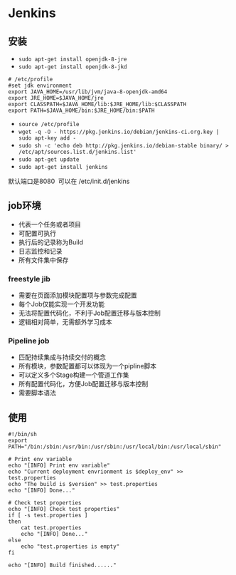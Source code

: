 # Jenkins

## 安装

* `sudo apt-get install openjdk-8-jre`
* `sudo apt-get install openjdk-8-jkd`

````
# /etc/profile
#set jdk environment 
export JAVA_HOME=/usr/lib/jvm/java-8-openjdk-amd64
export JRE_HOME=$JAVA_HOME/jre 
export CLASSPATH=$JAVA_HOME/lib:$JRE_HOME/lib:$CLASSPATH 
export PATH=$JAVA_HOME/bin:$JRE_HOME/bin:$PATH 
````

* `source /etc/profile `
* `wget -q -O - https://pkg.jenkins.io/debian/jenkins-ci.org.key | sudo apt-key add - `
* `sudo sh -c 'echo deb http://pkg.jenkins.io/debian-stable binary/ > /etc/apt/sources.list.d/jenkins.list' `
* `sudo apt-get update`
* `sudo apt-get install jenkins`

默认端口是8080  可以在 /etc/init.d/jenkins 

## job环境

* 代表一个任务或者项目
* 可配置可执行
* 执行后的记录称为Build
* 日志监控和记录
* 所有文件集中保存

### freestyle jib

* 需要在页面添加模块配置项与参数完成配置
* 每个Job仅能实现一个开发功能
* 无法将配置代码化，不利于Job配置迁移与版本控制
* 逻辑相对简单，无需额外学习成本

### Pipeline job

* 匹配持续集成与持续交付的概念
* 所有模块，参数配置都可以体现为一个pipline脚本
* 可以定义多个Stage构建一个管道工作集
* 所有配置代码化，方便Job配置迁移与版本控制
* 需要脚本语法


## 使用

`````shell
#!/bin/sh
export PATH="/bin:/sbin:/usr/bin:/usr/sbin:/usr/local/bin:/usr/local/sbin"

# Print env variable
echo "[INFO] Print env variable"
echo "Current deployment envrionment is $deploy_env" >> test.properties 
echo "The build is $version" >> test.properties
echo "[INFO] Done..."

# Check test properties
echo "[INFO] Check test properties"
if [ -s test.properties ]
then 
    cat test.properties
    echo "[INFO] Done..."
else
    echo "test.properties is empty"
fi

echo "[INFO] Build finished......"
`````




















